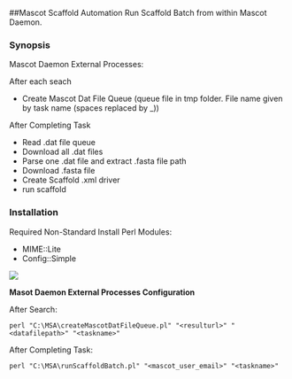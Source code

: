 
##Mascot Scaffold Automation
Run Scaffold Batch from within Mascot Daemon.  
### Synopsis
Mascot Daemon External Processes:

After each seach

- Create Mascot Dat File Queue (queue file in tmp folder. File name given by task name (spaces replaced by _))


After Completing Task

- Read .dat file queue
- Download all .dat files
- Parse one .dat file and extract .fasta file path
- Download .fasta file
- Create Scaffold .xml driver
- run scaffold		

### Installation
 Required Non-Standard Install Perl Modules: 

- MIME::Lite
- Config::Simple

![](https://github.com/eahrne/MascotScaffoldAutomation/blob/master/docs/Mascot_Daemon_External_Process.PNG)

**Masot Daemon External Processes Configuration**

After Search:

	perl "C:\MSA\createMascotDatFileQueue.pl" "<resulturl>" "<datafilepath>" "<taskname>"

After Completing Task:

	perl "C:\MSA\runScaffoldBatch.pl" "<mascot_user_email>" "<taskname>"

